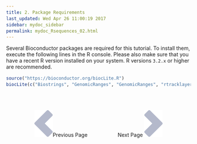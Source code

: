 ```yaml
---
title: 2. Package Requirements
last_updated: Wed Apr 26 11:00:19 2017
sidebar: mydoc_sidebar
permalink: mydoc_Rsequences_02.html
---
```


Several Bioconductor packages are required for this tutorial. To install them, execute
the following lines in the R console. Please also make sure that you have a recent R version
installed on your system. R versions `3.2.x` or higher are recommended.


```r
source("https://bioconductor.org/biocLite.R")
biocLite(c("Biostrings", "GenomicRanges", "GenomicRanges", "rtracklayer", "systemPipeR", "seqLogo", "ShortRead"))
```

<br><br><center><a href="mydoc_Rsequences_01.html"><img src="images/left_arrow.png" alt="Previous page."></a>Previous Page &nbsp; &nbsp; &nbsp; &nbsp; &nbsp; &nbsp; &nbsp; &nbsp; &nbsp; &nbsp; Next Page
<a href="mydoc_Rsequences_03.html"><img src="images/right_arrow.png" alt="Next page."></a></center>
